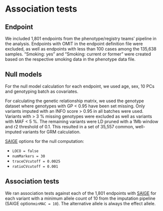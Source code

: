 # Association tests

## Endpoint

We included 1,801 endpoints from the phenotype/registry teams’ pipeline in the analysis. Endpoints with OMIT in the endpoint definition file were excluded, as well as endpoints with less than 100 cases among the 135,638 samples. “Smoking: yes” and “Smoking: current or former” were created based on the respective smoking data in the phenotype data file.

## Null models

For the null model calculation for each endpoint, we used age, sex, 10 PCs and genotyping batch as covariates.

For calculating the genetic relationship matrix, we used the genotype dataset where genotypes with GP &lt; 0.95 have been set missing. Only variants imputed with an INFO score &gt; 0.95 in all batches were used. Variants with &gt; 3 % missing genotypes were excluded as well as variants with MAF &lt; 5 %. The remaining variants were LD pruned with a 1Mb window and r2 threshold of 0.1. This resulted in a set of 35,557 common, well-imputed variants for GRM calculation.

[SAIGE](https://github.com/weizhouUMICH/SAIGE/) options for the null computation:

* `LOCO = false`
* `numMarkers = 30`
* `traceCVcutoff = 0.0025`
* `ratioCVcutoff = 0.001`

## Association tests

We ran association tests against each of the 1,801 endpoints with [SAIGE](https://github.com/weizhouUMICH/SAIGE/) for each variant with a minimum allele count of 10 from the imputation pipeline \(SAIGE option`minMAC = 10`\). The alternative allele is always the effect allele.

